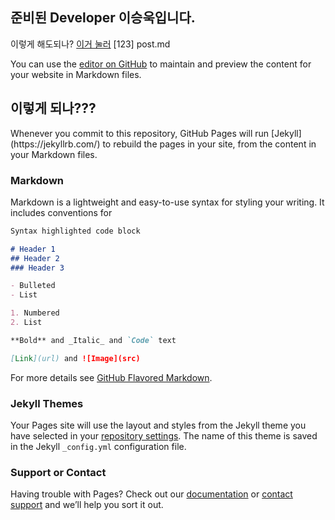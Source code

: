## 준비된 Developer 이승욱입니다.
이렇게 해도되나? [이거 눌러](https://github.com/mmdltmddnr/worknet) [123]
post.md

You can use the [editor on GitHub](https://github.com/mmdltmddnr/mmdltmddnr.github.io/edit/master/README.md) to maintain and preview the content for your website in Markdown files.
<h2>이렇게 되나???</h2>
Whenever you commit to this repository, GitHub Pages will run [Jekyll](https://jekyllrb.com/) to rebuild the pages in your site, from the content in your Markdown files.

### Markdown

Markdown is a lightweight and easy-to-use syntax for styling your writing. It includes conventions for

```markdown
Syntax highlighted code block

# Header 1
## Header 2
### Header 3

- Bulleted
- List

1. Numbered
2. List

**Bold** and _Italic_ and `Code` text

[Link](url) and ![Image](src)
```

For more details see [GitHub Flavored Markdown](https://guides.github.com/features/mastering-markdown/).

### Jekyll Themes

Your Pages site will use the layout and styles from the Jekyll theme you have selected in your [repository settings](https://github.com/mmdltmddnr/mmdltmddnr.github.io/settings). The name of this theme is saved in the Jekyll `_config.yml` configuration file.

### Support or Contact

Having trouble with Pages? Check out our [documentation](https://help.github.com/categories/github-pages-basics/) or [contact support](https://github.com/contact) and we’ll help you sort it out.
